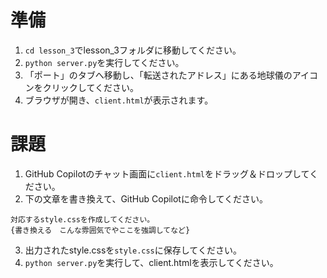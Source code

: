 # 準備
1. `cd lesson_3`でlesson_3フォルダに移動してください。
2. `python server.py`を実行してください。
3. 「ポート」のタブへ移動し、「転送されたアドレス」にある地球儀のアイコンをクリックしてください。
4. ブラウザが開き、`client.html`が表示されます。

# 課題
1. GitHub Copilotのチャット画面に`client.html`をドラッグ＆ドロップしてください。
2. 下の文章を書き換えて、GitHub Copilotに命令してください。
```text
対応するstyle.cssを作成してください。
{書き換える　こんな雰囲気でやここを強調してなど}
```
3. 出力されたstyle.cssを`style.css`に保存してください。
4. `python server.py`を実行して、client.htmlを表示してください。